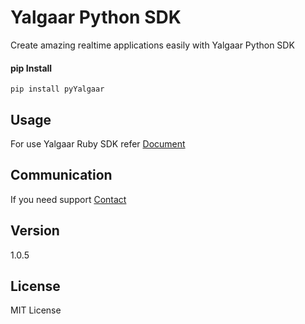 # Yalgaar Python SDK
Create amazing realtime applications easily with Yalgaar Python SDK

#### pip Install
```
pip install pyYalgaar
```

## Usage

For use Yalgaar Ruby SDK refer [Document](https://www.yalgaar.io/documentation/python-api)

## Communication

If you need support [Contact](https://www.yalgaar.io/contact-us)

## Version

1.0.5

## License

MIT License
